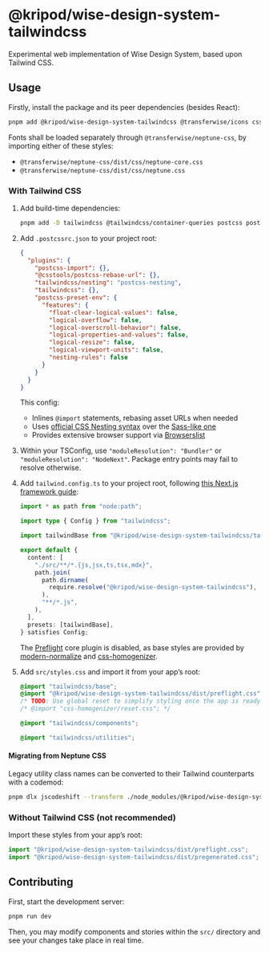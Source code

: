 # @kripod/wise-design-system-tailwindcss

Experimental web implementation of Wise Design System, based upon Tailwind CSS.

## Usage

Firstly, install the package and its peer dependencies (besides React):

```sh
pnpm add @kripod/wise-design-system-tailwindcss @transferwise/icons css-homogenizer
```

Fonts shall be loaded separately through `@transferwise/neptune-css`, by importing either of these styles:

- `@transferwise/neptune-css/dist/css/neptune-core.css`
- `@transferwise/neptune-css/dist/css/neptune.css`

### With Tailwind CSS

1. Add build-time dependencies:

   ```sh
   pnpm add -D tailwindcss @tailwindcss/container-queries postcss postcss-import @csstools/postcss-rebase-url postcss-preset-env
   ```

2. Add `.postcssrc.json` to your project root:

   ```json
   {
     "plugins": {
       "postcss-import": {},
       "@csstools/postcss-rebase-url": {},
       "tailwindcss/nesting": "postcss-nesting",
       "tailwindcss": {},
       "postcss-preset-env": {
         "features": {
           "float-clear-logical-values": false,
           "logical-overflow": false,
           "logical-overscroll-behavior": false,
           "logical-properties-and-values": false,
           "logical-resize": false,
           "logical-viewport-units": false,
           "nesting-rules": false
         }
       }
     }
   }
   ```

   This config:

   - Inlines `@import` statements, rebasing asset URLs when needed
   - Uses [official CSS Nesting syntax](https://github.com/csstools/postcss-plugins/tree/main/plugins/postcss-nesting) over the [Sass-like one](https://github.com/postcss/postcss-nested)
   - Provides extensive browser support via [Browserslist](https://github.com/browserslist/browserslist)

3. Within your TSConfig, use `"moduleResolution": "Bundler"` or `"moduleResolution": "NodeNext"`. Package entry points may fail to resolve otherwise.

4. Add `tailwind.config.ts` to your project root, following [this Next.js framework guide](https://tailwindcss.com/docs/guides/nextjs):

   ```ts
   import * as path from "node:path";

   import type { Config } from "tailwindcss";

   import tailwindBase from "@kripod/wise-design-system-tailwindcss/tailwind-base";

   export default {
     content: [
       "./src/**/*.{js,jsx,ts,tsx,mdx}",
       path.join(
         path.dirname(
           require.resolve("@kripod/wise-design-system-tailwindcss"),
         ),
         "**/*.js",
       ),
     ],
     presets: [tailwindBase],
   } satisfies Config;
   ```

   The [Preflight](https://tailwindcss.com/docs/preflight) core plugin is disabled, as base styles are provided by [modern-normalize](https://github.com/sindresorhus/modern-normalize) and [css-homogenizer](https://github.com/kripod/css-homogenizer).

5. Add `src/styles.css` and import it from your app’s root:

   ```css
   @import "tailwindcss/base";
   @import "@kripod/wise-design-system-tailwindcss/dist/preflight.css";
   /* TODO: Use global reset to simplify styling once the app is ready for it */
   /* @import "css-homogenizer/reset.css"; */

   @import "tailwindcss/components";

   @import "tailwindcss/utilities";
   ```

#### Migrating from Neptune CSS

Legacy utility class names can be converted to their Tailwind counterparts with a codemod:

```sh
pnpm dlx jscodeshift --transform ./node_modules/@kripod/wise-design-system-tailwindcss/codemods/neptune-css-utilities-to-tailwind.ts ./src/
```

### Without Tailwind CSS (not recommended)

Import these styles from your app’s root:

```ts
import "@kripod/wise-design-system-tailwindcss/dist/preflight.css";
import "@kripod/wise-design-system-tailwindcss/dist/pregenerated.css";
```

## Contributing

First, start the development server:

```sh
pnpm run dev
```

Then, you may modify components and stories within the `src/` directory and see your changes take place in real time.
